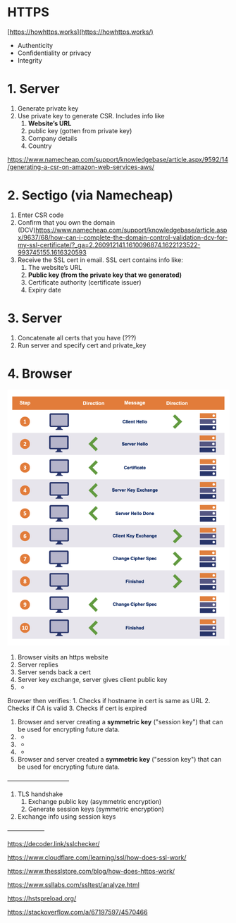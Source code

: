 # HTTPS

[https://howhttps.works](https://howhttps.works/)

- Authenticity
- Confidentiality or privacy
- Integrity

# 1. Server

1. Generate private key
2. Use private key to generate CSR. Includes info like
    1. **Website’s URL**
    2. public key (gotten from private key)
    3. Company details
    4. Country

https://www.namecheap.com/support/knowledgebase/article.aspx/9592/14/generating-a-csr-on-amazon-web-services-aws/

# 2. Sectigo (via Namecheap)

1. Enter CSR code
2. Confirm that you own the domain (DCV)https://www.namecheap.com/support/knowledgebase/article.aspx/9637/68/how-can-i-complete-the-domain-control-validation-dcv-for-my-ssl-certificate/?_ga=2.260912141.1610096874.1622123522-993745155.1616320593
3. Receive the SSL cert in email. SSL cert contains info like:
    1. The website’s URL
    2. **Public key (from the private key that we generated)**
    3. Certificate authority (certificate issuer)
    4. Expiry date

# 3. Server

1. Concatenate all certs that you have (???)
2. Run server and specify cert and private_key

# 4. Browser

![HTTPS](./https.png)

1. Browser visits an https website
2. Server replies
3. Server sends back a cert
4. Server key exchange, server gives client public key
5. -
Browser then verifies:
    1. Checks if hostname in cert is same as URL
    2. Checks if CA is valid
    3. Checks if cert is expired
1. Browser and server creating a **symmetric key** ("session key") that can be used for encrypting future data.
2. -
3. -
4. -
5.  Browser and server created a **symmetric key** ("session key") that can be used for encrypting future data.

——————————

1. TLS handshake
    1. Exchange public key (asymmetric encryption)
    2. Generate session keys (symmetric encryption)
2. Exchange info using session keys

——————

https://decoder.link/sslchecker/

https://www.cloudflare.com/learning/ssl/how-does-ssl-work/

https://www.thesslstore.com/blog/how-does-https-work/

https://www.ssllabs.com/ssltest/analyze.html

https://hstspreload.org/

https://stackoverflow.com/a/67197597/4570466
